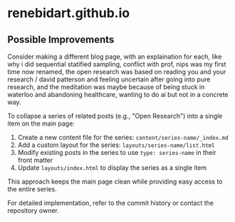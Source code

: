 # renebidart.github.io

## Possible Improvements
Consider making a different blog page, with an explaination for each, like why i did sequential statified sampling, conflict with prof, nips was my first time now renamed, the open research was based on reading you and your research / david patterson and feeling uncertain after going into pure research, and the meditation was maybe because of being stuck in waterloo and abandoning healthcare, wanting to do ai but not in a concrete way.


To collapse a series of related posts (e.g., "Open Research") into a single item on the main page:

1. Create a new content file for the series: `content/series-name/_index.md`
2. Add a custom layout for the series: `layouts/series-name/list.html`
3. Modify existing posts in the series to use `type: series-name` in their front matter
4. Update `layouts/index.html` to display the series as a single item

This approach keeps the main page clean while providing easy access to the entire series.

For detailed implementation, refer to the commit history or contact the repository owner.
